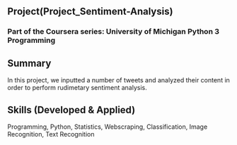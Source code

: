 ## Project(Project_Sentiment-Analysis)
### Part of the Coursera series: University of Michigan Python 3 Programming
    
## Summary
In this project, we inputted a number of tweets and analyzed their content in order to perform rudimetary sentiment analysis.

## Skills (Developed & Applied)
Programming, Python, Statistics, Webscraping, Classification, Image Recognition, Text Recognition
    